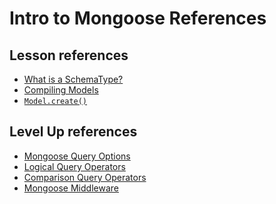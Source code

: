 <h1>
  <span class="headline">Intro to Mongoose</span>
  <span class="subhead">References</span>
</h1>

## Lesson references

- [What is a SchemaType?](https://mongoosejs.com/docs/schematypes.html#what-is-a-schematype)
- [Compiling Models](https://mongoosejs.com/docs/models.html#compiling)
- [`Model.create()`](https://mongoosejs.com/docs/api/model.html#Model.create())

## Level Up references

- [Mongoose Query Options](https://mongoosejs.com/docs/api/query.html)
- [Logical Query Operators](https://www.mongodb.com/docs/v7.0/reference/operator/query-logical/)
- [Comparison Query Operators](https://www.mongodb.com/docs/manual/reference/operator/query-comparison/)
- [Mongoose Middleware](https://mongoosejs.com/docs/middleware.html)